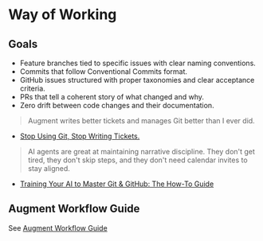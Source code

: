 # Way of Working

## Goals

- Feature branches tied to specific issues with clear naming conventions.
- Commits that follow Conventional Commits format.
- GitHub issues structured with proper taxonomies and clear acceptance criteria.
- PRs that tell a coherent story of what changed and why.
- Zero drift between code changes and their documentation.

> Augment writes better tickets and manages Git better than I ever did.

- [Stop Using Git, Stop Writing Tickets.](https://hyperdev.substack.com/p/stop-using-git-stop-writing-tickets)

> AI agents are great at maintaining narrative discipline. They don't get tired, they don't skip steps, and they don't need calendar invites to stay aligned.

- [Training Your AI to Master Git & GitHub: The How-To Guide](https://hyperdev.matsuoka.com/p/how-i-trained-augment-code-to-run)

## Augment Workflow Guide

See [Augment Workflow Guide](https://github.com/vanHeemstraSystems/template-default-repository/.augment/workflow_guide.md)
